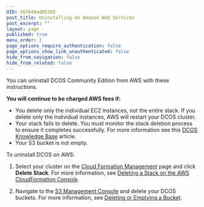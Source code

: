 ```yaml
---
UID: 56f049ad05395
post_title: Uninstalling on Amazon Web Services
post_excerpt: ""
layout: page
published: true
menu_order: 2
page_options_require_authentication: false
page_options_show_link_unauthenticated: false
hide_from_navigation: false
hide_from_related: false
---
```

You can uninstall DCOS Community Edition from AWS with these instructions.

**You will continue to be charged AWS fees if:**

*   You delete only the individual EC2 instances, not the entire stack. If you delete only the individual instances, AWS will restart your DCOS cluster.
*   Your stack fails to delete. You must monitor the stack deletion process to ensure it completes successfully. For more information see this <a href="https://support.mesosphere.com/hc/en-us/articles/204623889-Why-is-AWS-failing-to-delete-my-cluster-" target="_blank">DCOS Knowledge Base</a> article. 
*   Your S3 bucket is not empty.

To uninstall DCOS on AWS:

1.  Select your cluster on the <a href="https://console.aws.amazon.com/cloudformation/home" target="_blank">Cloud Formation Management</a> page and click **Delete Stack**. For more information, see <a href="http://docs.aws.amazon.com/AWSCloudFormation/latest/UserGuide/cfn-console-delete-stack.html" target="_blank">Deleting a Stack on the AWS CloudFormation Console</a>.

2.  Navigate to the <a href="https://console.aws.amazon.com/s3/home" target="_blank">S3 Management Console</a> and delete your DCOS buckets. For more information, see <a href="http://docs.aws.amazon.com/AmazonS3/latest/dev/delete-or-empty-bucket.html" target="_blank">Deleting or Emptying a Bucket</a>.